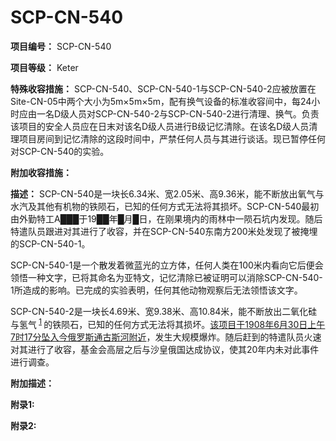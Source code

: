 # SCP-CN-540

**项目编号：** SCP-CN-540

**项目等级：** Keter

**特殊收容措施：**  SCP-CN-540、SCP-CN-540-1与SCP-CN-540-2应被放置在Site-CN-05中两个大小为5m×5m×5m，配有换气设备的标准收容间中，每24小时应由一名D级人员对SCP-CN-540-2与SCP-CN-540-2进行清理、换气。负责该项目的安全人员应在日末对该名D级人员进行B级记忆清除。在该名D级人员清理项目房间到记忆清除的这段时间中，严禁任何人员与其进行谈话。现已暂停任何对SCP-CN-540的实验。

**附加收容措施：** 


**描述：**  SCP-CN-540是一块长6.34米、宽2.05米、高9.36米，能不断放出氧气与水汽及其他有机物的铁陨石，已知的任何方式无法将其损坏。SCP-CN-540最初由外勤特工A███于19██年█月█日，在刚果境内的雨林中一陨石坑内发现。随后特遣队员跟进对其进行了收容，并在SCP-CN-540东南方200米处发现了被掩埋的SCP-CN-540-1。

SCP-CN-540-1是一个散发着微蓝光的立方体，任何人类在100米内看向它后便会领悟一种文字，已将其命名为亚特文，记忆清除已被证明可以消除SCP-CN-540-1所造成的影响。已完成的实验表明，任何其他动物观察后无法领悟该文字。

SCP-CN-540-2是一块长4.69米、宽9.38米、高10.84米，能不断放出二氧化硅与氢气<sup class='footnoteref'>
 <a shape='rect' class='footnoteref' id='footnoteref-1' href='javascript:;' onclick='WIKIDOT.page.utils.scrollToReference(&apos;footnote-1&apos;)'>1</a>
</sup>的铁陨石，已知的任何方式无法将其损坏。<a shape='rect' target='_blank' href='https://baike.baidu.com/item/%E9%80%9A%E5%8F%A4%E6%96%AF%E5%A4%A7%E7%88%86%E7%82%B8/351410?fr=Aladdin'>&#35813;&#39033;&#30446;&#20110;1908&#24180;6&#26376;30&#26085;&#19978;&#21320;7&#26102;17&#20998;&#22368;&#20837;&#20170;&#20420;&#32599;&#26031;&#36890;&#21476;&#26031;&#27827;&#38468;&#36817;</a>，发生大规模爆炸。随后赶到的特遣队员火速对其进行了收容，基金会高层之后与沙皇俄国达成协议，使其20年内未对此事件进行调查。

**附加描述：** 


**附录1:** 


**附录2:** 




